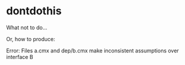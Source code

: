 # dontdothis

What not to do...

Or, how to produce:

Error: Files a.cmx and dep/b.cmx
       make inconsistent assumptions over interface B

